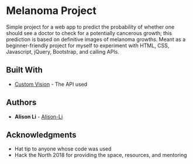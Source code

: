 # Melanoma Project

Simple project for a web app to predict the probability of whether one should see a doctor to check for a potentially cancerous growth; this prediction is based on definitive images of melanoma growths. Meant as a beginner-friendly project for myself to experiment with HTML, CSS, Javascript, jQuery, Bootstrap, and calling APIs.

## Built With

* [Custom Vision](https://customvision.ai/) - The API used

## Authors

* **Alison Li** - [Alison-Li](https://github.com/Alison-Li)

## Acknowledgments

* Hat tip to anyone whose code was used
* Hack the North 2018 for providing the space, resources, and mentoring

